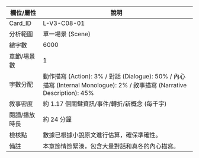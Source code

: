 | 欄位/屬性 | 說明 |
|---|---|
| Card_ID | L-V3-C08-01 |
| 分析範圍 | 單一場景 (Scene) |
| 總字數 | 6000 |
| 章節/場景數 | 1 |
| 字數分配 | 動作描寫 (Action): 3% / 對話 (Dialogue): 50% / 內心描寫 (Internal Monologue): 2% / 敘事描寫 (Narrative Description): 45% |
| 敘事密度 | 約 1.17 個關鍵資訊/事件/轉折/新概念 (每千字) |
| 閱讀/播放時長 | 約 24 分鐘 |
| 檢核點 | 數據已根據小說原文進行估算，確保準確性。 |
| 備註 | 本章節情節緊湊，包含大量對話和真冬的內心描寫。 |
